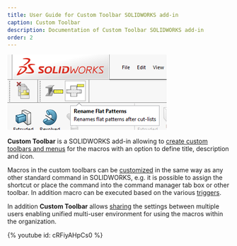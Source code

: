 ```yaml
---
title: User Guide for Custom Toolbar SOLIDWORKS add-in
caption: Custom Toolbar
description: Documentation of Custom Toolbar SOLIDWORKS add-in
order: 2
---
```

![Commands in the custom SOLIDWORKS toolbar](custom-sw-toolbar.png)

**Custom Toolbar** is a SOLIDWORKS add-in allowing to [create custom toolbars and menus](configuration) for the macros with an option to define title, description and icon.

Macros in the custom toolbars can be [customized](customization) in the same way as any other standard command in SOLIDWORKS, e.g. it is possible to assign the shortcut or place the command into the command manager tab box or other toolbar. In addition macro can be executed based on the various [triggers](configuration/triggers).

In addition **Custom Toolbar** allows [sharing](multi-user) the settings between multiple users enabling unified multi-user environment for using the macros within the organization.

{% youtube id: cRFiyAHpCs0 %}